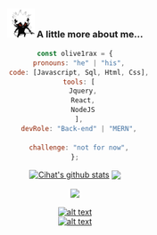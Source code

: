 <body>

<center>

### <img src="secrets/asta-demon.gif" width="50"> A little more about me...  

```javascript
const olive1rax = {
  pronouns: "he" | "his",
  code: [Javascript, Sql, Html, Css],
  tools: [
    Jquery,
    React,
    NodeJS
  ],
  devRole: "Back-end" | "MERN",

  challenge: "not for now",
};
```

<!--![Screen Shot](imgs/SpaceMan.png) -->

<div align="center"> 
 <a href="https://github.com/olive1rax/github-readme-stats"><img align="center" src="https://github-readme-stats.vercel.app/api?username=olive1rax&show_icons=true&include_all_commits=true&theme=synthwave&hide_border=true" alt="Cihat's github stats" /></a>  <a href="https://github.com/olive1rax/github-readme-stats"><img align="center" src="https://github-readme-stats.vercel.app/api/top-langs/?username=olive1rax&langs_count=10&show_icons=true&&layout=compact&theme=synthwave&hide_border=true" /></a> 

 </div>
<div align="center">
  
  <br />
  <image src="https://raw.githubusercontent.com/olive1rax/snk/output/github-contribution-grid-snake-dark.svg">
  <br />


<a href="https://twitter.com/olive1ragoat" target="_blank">![alt text](https://img.shields.io/badge/-Twitter-1DA1F2?style=plastic&logo=Twitter) </a>  
<a href="https://www.instagram.com/olive1ragoat/" target="_blank">![alt text](https://img.shields.io/badge/-Instagram-833AB4?style=plastic&logo=Instagram) </a>

  </div> 
  
  </body>
<!--
**olive1rax/olive1rax** is a ✨ _special_ ✨ repository because its `README.md` (this file) appears on your GitHub profile.
